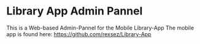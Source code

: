 # Library App Admin Pannel
This is a Web-based Admin-Pannel for the Mobile Library-App
The mobile app is found here: https://github.com/rexsez/Library-App
